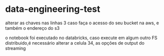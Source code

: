 # data-engineering-test

alterar as chaves nas linhas 3 caso faça o acesso do seu bucket na aws, e também o endereço do s3

o notebook foi executado no databricks, caso execute em algum outro FS distribuido,é necessário alterar a celula 34, as opções de output do streaming
